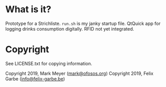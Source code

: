 # What is it?

Prototype for a Strichliste. `run.sh` is my janky startup file.
QtQuick app for logging drinks consumption digitally. RFID not yet
integrated.

# Copyright

See LICENSE.txt for copying information.

Copyright 2019, Mark Meyer (mark@ofosos.org)
Copyright 2019, Felix Garbe (info@felix-garbe.be)

